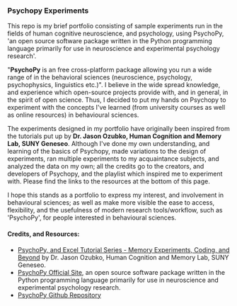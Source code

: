 ### Psychopy Experiments

This repo is my brief portfolio consisting of sample experiments run in the fields of human cognitive neuroscience, and psychology, using PsychoPy, 'an open source software package written in the Python programming language primarily for use in neuroscience and experimental psychology research'. 

"**PsychoPy** is an free cross-platform package allowing you run a wide range of in the behavioral sciences (neuroscience, psychology, psychophysics, linguistics etc.)". I believe in the wide spread knowledge, and experience which open-source projects provide with, and in general, in the spirit of open science. Thus, I decided to put my hands on Psychopy to experiment with the concepts I've learned (from university courses as well as online resources) in behavioural sciences.  

The experiments designed in my portfolio have originally been inspired from the tutorials put up by **Dr. Jason Ozubko, Human Cognition and Memory Lab, SUNY Geneseo**. Although I've done my own understanding, and learning of the basics of Psychopy, made variations to the design of experiments, ran multiple experiments to my acquaintance subjects, and analyzed the data on my own; all the credits go to the creators, and developers of Psychopy, and the playlist which inspired me to experiment with. Please find the links to the resources at the bottom of this page. 

I hope this stands as a portfolio to express my interest, and involvement in behavioural sciences; as well as make more visible the ease to access, flexibility, and the usefulness of modern research tools/workflow, such as 'PsychoPy', for people interested in behavioural sciences. 

#### Credits, and Resources:
- [PsychoPy, and Excel Tutorial Series - Memory Experiments, Coding, and Beyond](https://www.youtube.com/playlist?list=PL-KTa_GY7VEMehFKqnBgIg48KqbKwSj-a) by Dr. Jason Ozubko, Human Cognition and Memory Lab, SUNY Geneseo.
- [PsychoPy Official Site](https://www.psychopy.org/), an open source software package written in the Python programming language primarily for use in neuroscience and experimental psychology research.
- [PsychoPy Github Repository](https://github.com/psychopy/psychopy)
